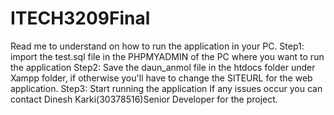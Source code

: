 # ITECH3209Final
Read me to understand on how to run the application in your PC.
Step1: import the test.sql file in the PHPMYADMIN of the PC where you want to run the application
Step2: Save the daun_anmol file in the htdocs folder under Xampp folder, if otherwise you'll have to change the SITEURL for the web application.
Step3: Start running the application
If any issues occur you can contact Dinesh Karki(30378516)Senior Developer for the project.
